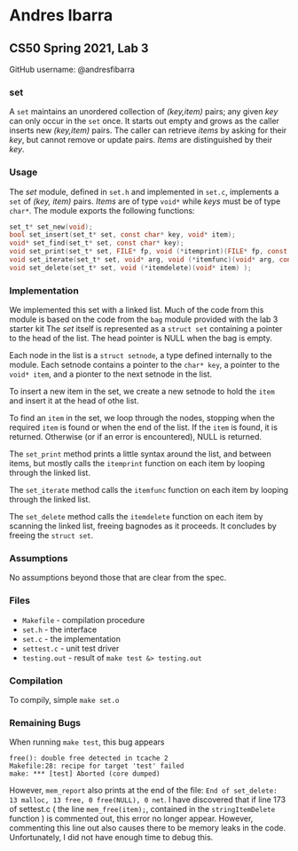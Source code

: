 # Andres Ibarra
## CS50 Spring 2021, Lab 3

GitHub username: @andresfibarra

### set

A `set` maintains an unordered collection of _(key,item)_ pairs; any 
given _key_ can only occur in the `set` once. It starts out empty and 
grows as the caller inserts new _(key,item)_ pairs. The caller can 
retrieve _items_ by asking for their _key_, but cannot remove or 
update pairs. _Items_ are distinguished by their _key_.

### Usage

The _set_ module, defined in `set.h` and implemented in `set.c`, 
implements a `set` of _(key, item)_ pairs. _Items_ are of type `void*` 
while _keys_ must be of type `char*`. 
The module exports the following functions: 

```c
set_t* set_new(void);
bool set_insert(set_t* set, const char* key, void* item);
void* set_find(set_t* set, const char* key);
void set_print(set_t* set, FILE* fp, void (*itemprint)(FILE* fp, const char* key, void* item) );
void set_iterate(set_t* set, void* arg, void (*itemfunc)(void* arg, const char* key, void* item) );
void set_delete(set_t* set, void (*itemdelete)(void* item) );
```

### Implementation

We implemented this set with a linked list. Much of the code from this
module is based on the code from the `bag` module provided with the
lab 3 starter kit
The _set_ itself is represented as a `struct set` containing a pointer to the head of the list. The head pointer is NULL when the bag is empty. 

Each node in the list is a `struct setnode`, a type defined internally to the module. 
Each setnode contains a pointer to the `char* key`, a pointer to the `void* item`, and a pionter to the next setnode in the list. 

To insert a new item in the set, we create a new setnode to hold the `item` and insert it at the head of othe list. 

To find an `item` in the set, we loop through the nodes, stopping when 
the required `item` is found or when the end of the list. If the `item` 
is found, it is returned. Otherwise (or if an error is encountered), 
NULL is returned. 

The `set_print` method prints a little syntax around the list, and between items, but mostly calls the `itemprint` function on each item by looping through the linked list.

The `set_iterate` method calls the `itemfunc` function on each item by looping through the linked list.

The `set_delete` method calls the `itemdelete` function on each item by scanning the linked list, freeing bagnodes as it proceeds.
It concludes by freeing the `struct set`.

### Assumptions

No assumptions beyond those that are clear from the spec.

### Files
* `Makefile` - compilation procedure
* `set.h` - the interface
* `set.c` - the implementation
* `settest.c` - unit test driver
* `testing.out` - result of `make test &> testing.out`

### Compilation

To compily, simple `make set.o`

### Remaining Bugs

When running `make test`, this bug appears

```
free(): double free detected in tcache 2
Makefile:28: recipe for target 'test' failed
make: *** [test] Aborted (core dumped)
```

However, `mem_report` also prints at the end of the file: `End of set_delete: 13 malloc, 13 free, 0 free(NULL), 0 net`. 
I have discovered that if line 173 of settest.c ( the line `mem_free(item);`, contained in the `stringItemDelete` function ) is commented out, this error no longer appear. 
However, commenting this line out also causes there to be memory leaks in the code. Unfortunately, I did not have enough time to debug this.